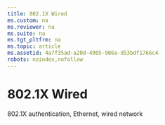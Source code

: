```yaml
---
title: 802.1X Wired
ms.custom: na
ms.reviewer: na
ms.suite: na
ms.tgt_pltfrm: na
ms.topic: article
ms.assetid: 4a7f35ad-a20d-4905-906a-d53bdf1766c4
robots: noindex,nofollow
---
```

# 802.1X Wired
802.1X authentication, Ethernet, wired network  
  

